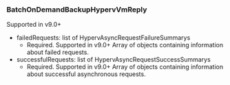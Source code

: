 ### BatchOnDemandBackupHypervVmReply
Supported in v9.0+

- failedRequests: list of HypervAsyncRequestFailureSummarys
  - Required. Supported in v9.0+
    Array of objects containing information about failed requests.
- successfulRequests: list of HypervAsyncRequestSuccessSummarys
  - Required. Supported in v9.0+
  Array of objects containing information about successful asynchronous requests.
